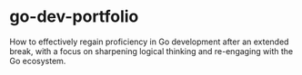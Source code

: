 # go-dev-portfolio
How to effectively regain proficiency in Go development after an extended break, with a focus on sharpening logical thinking and re-engaging with the Go ecosystem.
